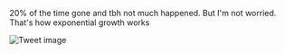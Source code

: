 20% of the time gone and tbh not much happened. But I'm not worried. That's how exponential growth works


![Tweet image](/assets/crosspoast/GqGke8kb0AATQLU.jpg)

